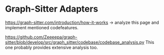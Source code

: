 # Graph-Sitter Adapters

https://graph-sitter.com/introduction/how-it-works  -> analyze this page and implement mentioned codefeatures.

https://github.com/Zeeeepa/graph-sitter/blob/develop/src/graph_sitter/codebase/codebase_analysis.py   This one probably provides extensive analysis too.

